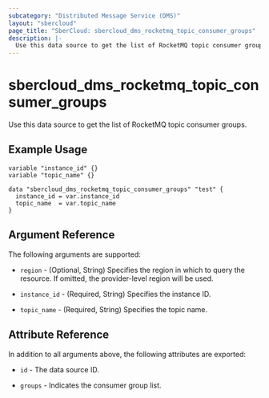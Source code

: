 ```yaml
---
subcategory: "Distributed Message Service (DMS)"
layout: "sbercloud"
page_title: "SberCloud: sbercloud_dms_rocketmq_topic_consumer_groups"
description: |-
  Use this data source to get the list of RocketMQ topic consumer groups.
---
```


# sbercloud_dms_rocketmq_topic_consumer_groups

Use this data source to get the list of RocketMQ topic consumer groups.

## Example Usage

```hcl
variable "instance_id" {}
variable "topic_name" {}

data "sbercloud_dms_rocketmq_topic_consumer_groups" "test" {
  instance_id = var.instance_id
  topic_name  = var.topic_name
}
```

## Argument Reference

The following arguments are supported:

* `region` - (Optional, String) Specifies the region in which to query the resource.
  If omitted, the provider-level region will be used.

* `instance_id` - (Required, String) Specifies the instance ID.

* `topic_name` - (Required, String) Specifies the topic name.

## Attribute Reference

In addition to all arguments above, the following attributes are exported:

* `id` - The data source ID.

* `groups` - Indicates the consumer group list.
